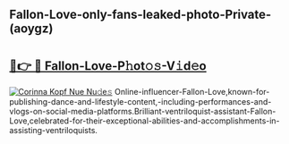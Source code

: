 ## Fallon-Love-only-fans​-leaked-photo​-Private-(aoygz)


# <h2><a href="https://mediaupload.pro?title=Fallon-Love&ref=git">🔗👉 🔴 Fallon-Love-P𝚑ot𝚘𝚜-V𝚒d𝚎o</a></h2>

[![Corinna Kopf Nue Nu𝚍e𝚜](https://i.imgur.com/0qMVB7G.gif)](https://mediaupload.pro?title=Fallon-Love&ref=git)
Online-influencer-Fallon-Love,known-for-publishing-dance-and-lifestyle-content,-including-performances-and-vlogs-on-social-media-platforms.Brilliant-ventriloquist-assistant-Fallon-Love,celebrated-for-their-exceptional-abilities-and-accomplishments-in-assisting-ventriloquists.  
